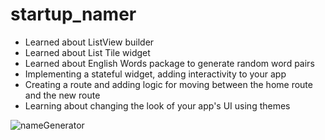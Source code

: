 # startup_namer

- Learned about ListView builder
- Learned about List Tile widget
- Learned about English Words package to generate random word pairs
- Implementing a stateful widget, adding interactivity to your app
- Creating a route and adding logic for moving between the home route and the new route
- Learning about changing the look of your app's UI using themes


![nameGenerator](https://user-images.githubusercontent.com/28836100/153188451-7ee4bd7a-8610-476d-8673-36b3d00a6a2b.gif)